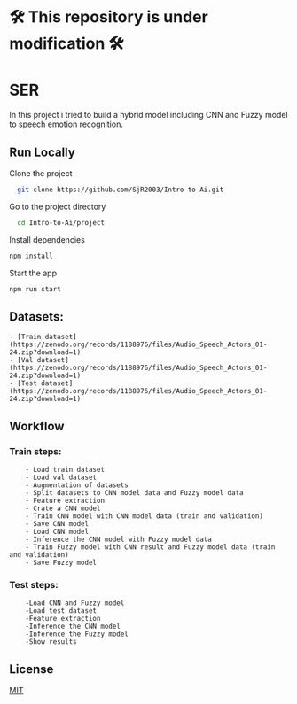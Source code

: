 # 🛠 This repository is under modification 🛠 


# SER 

In this project i tried to build a hybrid model including CNN and Fuzzy model to speech emotion recognition.  

## Run Locally  

Clone the project  

~~~bash  
  git clone https://github.com/SjR2003/Intro-to-Ai.git
~~~

Go to the project directory  

~~~bash  
  cd Intro-to-Ai/project
~~~

Install dependencies  

~~~bash  
npm install
~~~

Start the app  

~~~bash  
npm run start
~~~

## Datasets:

    - [Train dataset](https://zenodo.org/records/1188976/files/Audio_Speech_Actors_01-24.zip?download=1)
    - [Val dataset](https://zenodo.org/records/1188976/files/Audio_Speech_Actors_01-24.zip?download=1)
    - [Test dataset](https://zenodo.org/records/1188976/files/Audio_Speech_Actors_01-24.zip?download=1)


## Workflow  

### Train steps:

        - Load train dataset
        - Load val dataset
        - Augmentation of datasets
        - Split datasets to CNN model data and Fuzzy model data
        - Feature extraction
        - Crate a CNN model
        - Train CNN model with CNN model data (train and validation)
        - Save CNN model
        - Load CNN model
        - Inference the CNN model with Fuzzy model data
        - Train Fuzzy model with CNN result and Fuzzy model data (train and validation)
        - Save Fuzzy model

### Test steps:

        -Load CNN and Fuzzy model
        -Load test dataset
        -Feature extraction
        -Inference the CNN model 
        -Inference the Fuzzy model 
        -Show results

## License  

[MIT](https://choosealicense.com/licenses/mit/)


